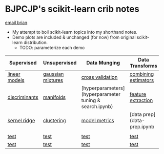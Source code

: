# BJPCJP's scikit-learn crib notes

[email brian](mailto:bjpcjp@gmail.com)

* My attempt to boil scikit-learn topics into my shorthand notes.
* Demo plots are included & unchanged (for now) from original scikit-learn distribution.
   * TODO: parameterize each demo

|Supervised|Unsupervised|Data Munging|Data Transforms|Dataset Ops|
|----------|------------|------------|---------------|-----------|
|[linear models](linear-models.ipynb)  |[gaussian mixtures](gaussian-mixture-models-GMMs.ipynb)    |[cross validation](cross-validation.ipynb)    |[combining estimators](combining-estimators.ipynb)       |[dataset loaders](dataset-loaders.ipynb)   |
|[discriminants](discriminant-analysis.ipynb)  |[manifolds](manifolds.ipynb)    |[hyperparameters](hyperparameter tuning & search.ipynb)    |[feature extraction](feature-extraction.ipynb)       |[]()   |
|[kernel ridge](kernel-ridge-regression.ipynb)  |[clustering](clustering.ipynb)    |[model metrics](model-evaluation.ipynb)    |[data prep](data-prep.ipynb
       |[]()   |
|[test]()  |[test]()    |[test]()    |[test]()       |[]()   |
|[test]()  |[test]()    |[test]()    |[test]()       |[]()   |